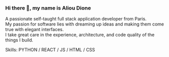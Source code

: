 ### Hi there 👋, my name is Aliou Dione
A passionate self-taught full stack application developer from Paris.<br>
My passion for software lies with dreaming up ideas and making them come true with elegant interfaces.<br>
I take great care in the experience, architecture, and code quality of the things I build.




Skills: PYTHON / REACT / JS / HTML / CSS






